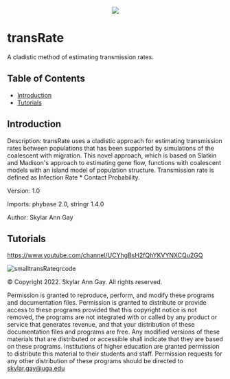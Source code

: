 <p align="center">
<img src = https://user-images.githubusercontent.com/82063761/180503180-f246f8f5-6ba3-4fb8-b9eb-e10b2eaf2df4.png>
</p>

# transRate
A cladistic method of estimating transmission rates.

## Table of Contents
* [Introduction](#introduction)
* [Tutorials](#tutorials)

## Introduction
Description: transRate uses a cladistic approach for estimating transmission rates between populations that has been supported by simulations of the coalescent with migration. This novel approach, which is based on Slatkin and Madison's approach to estimating gene flow, functions with coalescent models with an island model of population structure. Transmission rate is defined as Infection Rate * Contact Probability.

Version: 1.0

Imports: phybase 2.0, stringr 1.4.0

Author: Skylar Ann Gay

## Tutorials
https://www.youtube.com/channel/UCYhgBsH2fQhYKVYNXCQu2GQ

![smalltransRateqrcode](https://user-images.githubusercontent.com/82063761/180520694-98112949-c864-4c92-9df9-8de73b9f6e7c.png)





© Copyright 2022. Skylar Ann Gay. All rights reserved. 

Permission is granted to reproduce, perform, and modify these programs and documentation files. Permission is granted to distribute or provide access to these programs provided that this copyright notice is not removed, the programs are not integrated with or called by any product or service that generates revenue, and that your distribution of these documentation files and programs are free. Any modified versions of these materials that are distributed or accessible shall indicate that they are based on these programs. Institutions of higher education are granted permission to distribute this material to their students and staff. Permission requests for any other distribution of these programs should be directed to skylar.gay@uga.edu
